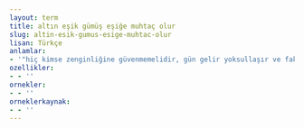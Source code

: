 ```yaml
---
layout: term
title: altın eşik gümüş eşiğe muhtaç olur
slug: altin-esik-gumus-esige-muhtac-olur
lisan: Türkçe
anlamlar:
- '"hiç kimse zenginliğine güvenmemelidir, gün gelir yoksullaşır ve fakir kimseye muhtaç olur" anlamında kullanılan bir söz'
ozellikler:
- - ''
ornekler:
- - ''
orneklerkaynak:
- - ''
---
```

